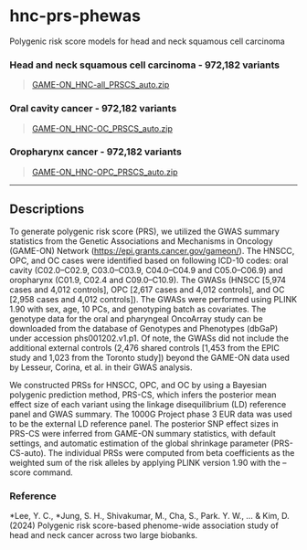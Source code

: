 # hnc-prs-phewas
Polygenic risk score models for head and neck squamous cell carcinoma

### Head and neck squamous cell carcinoma - 972,182 variants
> [GAME-ON_HNC-all_PRSCS_auto.zip](https://github.com/dokyoonkimlab/hnc-prs-phewas/blob/main/prs-model/GAME-ON_HNC-all_PRSCS_auto.zip)

### Oral cavity cancer - 972,182 variants
> [GAME-ON_HNC-OC_PRSCS_auto.zip](https://github.com/dokyoonkimlab/hnc-prs-phewas/blob/main/prs-model/GAME-ON_HNC-OC_PRSCS_auto.zip)

### Oropharynx cancer - 972,182 variants
> [GAME-ON_HNC-OPC_PRSCS_auto.zip](https://github.com/dokyoonkimlab/hnc-prs-phewas/blob/main/prs-model/GAME-ON_HNC-OPC_PRSCS_auto.zip)

---

## Descriptions

To generate polygenic risk score (PRS), we utilized the GWAS summary statistics from the Genetic Associations and Mechanisms in Oncology (GAME-ON) Network (https://epi.grants.cancer.gov/gameon/). The HNSCC, OPC, and OC cases were identified based on following ICD-10 codes: oral cavity (C02.0–C02.9, C03.0–C03.9, C04.0–C04.9 and C05.0–C06.9) and oropharynx (C01.9, C02.4 and C09.0–C10.9). The GWASs (HNSCC [5,974 cases and 4,012 controls], OPC [2,617 cases and 4,012 controls], and OC [2,958 cases and 4,012 controls]). The GWASs were performed using PLINK 1.90 with sex, age, 10 PCs, and genotyping batch as covariates. The genotype data for the oral and pharyngeal OncoArray study can be downloaded from the database of Genotypes and Phenotypes (dbGaP) under accession phs001202.v1.p1. Of note, the GWASs did not include the additional external controls (2,476 shared controls [1,453 from the EPIC study and 1,023 from the Toronto study]) beyond the GAME-ON data used by Lesseur, Corina, et al. in their GWAS analysis.

We constructed PRSs for HNSCC, OPC, and OC by using a Bayesian polygenic prediction method, PRS-CS, which infers the posterior mean effect size of each variant using the linkage disequilibrium (LD) reference panel and GWAS summary. The 1000G Project phase 3 EUR data was used to be the external LD reference panel. The posterior SNP effect sizes in PRS-CS were inferred from GAME-ON summary statistics, with default settings, and automatic estimation of the global shrinkage parameter (PRS-CS-auto). The individual PRSs were computed from beta coefficients as the weighted sum of the risk alleles by applying PLINK version 1.90 with the –score command.

### Reference
*Lee, Y. C., *Jung, S. H., Shivakumar, M., Cha, S., Park. Y. W., … & Kim, D. (2024) Polygenic risk score-based phenome-wide association study of head and neck cancer across two large biobanks.
